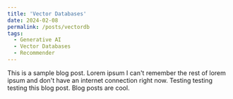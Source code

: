 ```yaml
---
title: 'Vector Databases'
date: 2024-02-08
permalink: /posts/vectordb
tags:
  - Generative AI
  - Vector Databases
  - Recommender
---
```


This is a sample blog post. Lorem ipsum I can't remember the rest of lorem ipsum and don't have an internet connection right now. Testing testing testing this blog post. Blog posts are cool.

<!-- Headings are cool
======
-->

<!-- You can have many headings
======
-->

<!-- Aren't headings cool?
------ -->
